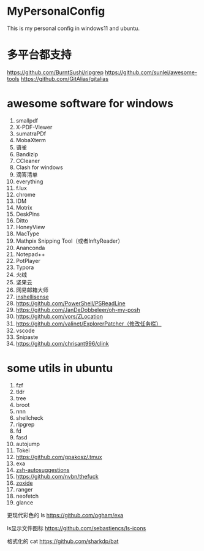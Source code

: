 # MyPersonalConfig
This is my personal config in windows11 and ubuntu.

# 多平台都支持
https://github.com/BurntSushi/ripgrep
https://github.com/sunlei/awesome-tools
https://github.com/GitAlias/gitalias


# awesome software for windows
1. smallpdf
2. X-PDF-Viewer
3. sumatraPDf
4. MobaXterm
5. 语雀
6. Bandizip
7. CCleaner
8. Clash for windows
9. 滴答清单
10. everything
11. f.lux
12. chrome
13. IDM
14. Motrix
15. DeskPins
16. Ditto
17. HoneyView
18. MacType
19. Mathpix Snipping Tool（或者InftyReader）
20. Ananconda
21. Notepad++
22. PotPlayer
23. Typora
24. 火绒
25. 坚果云
26. 网易邮箱大师
27. [inshellisense](https://github.com/microsoft/inshellisense)
28. https://github.com/PowerShell/PSReadLine
29. https://github.com/JanDeDobbeleer/oh-my-posh
30. https://github.com/vors/ZLocation
31. https://github.com/valinet/ExplorerPatcher（修改任务栏）
32. vscode
33. Snipaste
34. https://github.com/chrisant996/clink
 
# some utils in ubuntu
1. fzf
2. tldr
3. tree
4. broot
5. nnn
6. shellcheck
7. ripgrep
8. fd
9. fasd
10. autojump
11. Tokei 
12. https://github.com/gpakosz/.tmux
13. exa
14. [zsh-autosuggestions](https://github.com/zsh-users/zsh-autosuggestions?tab=readme-ov-file)
15. https://github.com/nvbn/thefuck
16. [zoxide](https://github.com/ajeetdsouza/zoxide)
17. ranger
18. neofetch
19. glance

更现代彩色的 ls https://github.com/ogham/exa

ls显示文件图标 https://github.com/sebastiencs/ls-icons

格式化的 cat https://github.com/sharkdp/bat

